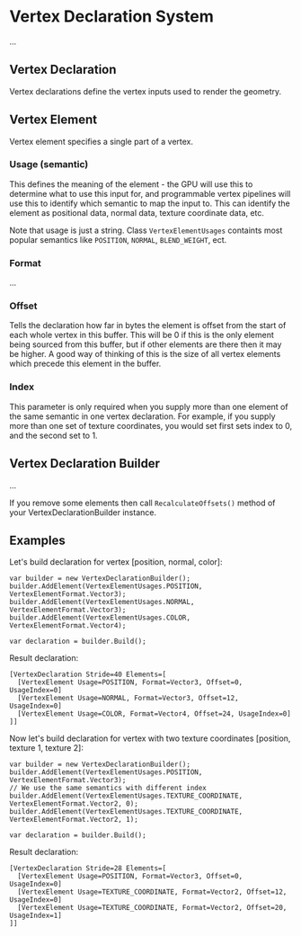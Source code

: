 ﻿# Vertex Declaration System

...

## Vertex Declaration

Vertex declarations define the vertex inputs used to render the geometry.

## Vertex Element

Vertex element specifies a single part of a vertex.

### Usage (semantic)

This defines the meaning of the element - the GPU will use this to determine what to use this input 
for, and programmable vertex pipelines will use this to identify which semantic to map the input to. 
This can identify the element as positional data, normal data, texture coordinate data, etc.

Note that usage is just a string. Class `VertexElementUsages` containts most popular semantics like 
`POSITION`, `NORMAL`, `BLEND_WEIGHT`, ect.

### Format

...

### Offset

Tells the declaration how far in bytes the element is offset from the start of each whole vertex in this 
buffer. This will be 0 if this is the only element being sourced from this buffer, but if other elements 
are there then it may be higher. A good way of thinking of this is the size of all vertex elements 
which precede this element in the buffer.

### Index

This parameter is only required when you supply more than one element of the same semantic in one 
vertex declaration. For example, if you supply more than one set of texture coordinates, you would 
set first sets index to 0, and the second set to 1.

## Vertex Declaration Builder

...

If you remove some elements then call `RecalculateOffsets()` method of your VertexDeclarationBuilder 
instance.

## Examples

Let's build declaration for vertex [position, normal, color]:

	var builder = new VertexDeclarationBuilder();
	builder.AddElement(VertexElementUsages.POSITION, VertexElementFormat.Vector3);
	builder.AddElement(VertexElementUsages.NORMAL, VertexElementFormat.Vector3);
	builder.AddElement(VertexElementUsages.COLOR, VertexElementFormat.Vector4);
	
	var declaration = builder.Build();
	
Result declaration:

	[VertexDeclaration Stride=40 Elements=[
	  [VertexElement Usage=POSITION, Format=Vector3, Offset=0, UsageIndex=0]
	  [VertexElement Usage=NORMAL, Format=Vector3, Offset=12, UsageIndex=0]
	  [VertexElement Usage=COLOR, Format=Vector4, Offset=24, UsageIndex=0]
	]]

	
Now let's build declaration for vertex with two texture coordinates [position, texture 1, texture 2]:
	
	var builder = new VertexDeclarationBuilder();
	builder.AddElement(VertexElementUsages.POSITION, VertexElementFormat.Vector3);
	// We use the same semantics with different index
	builder.AddElement(VertexElementUsages.TEXTURE_COORDINATE, VertexElementFormat.Vector2, 0);
	builder.AddElement(VertexElementUsages.TEXTURE_COORDINATE, VertexElementFormat.Vector2, 1);
	
	var declaration = builder.Build();
	
Result declaration:

	[VertexDeclaration Stride=28 Elements=[
	  [VertexElement Usage=POSITION, Format=Vector3, Offset=0, UsageIndex=0]
	  [VertexElement Usage=TEXTURE_COORDINATE, Format=Vector2, Offset=12, UsageIndex=0]
	  [VertexElement Usage=TEXTURE_COORDINATE, Format=Vector2, Offset=20, UsageIndex=1]
	]]
